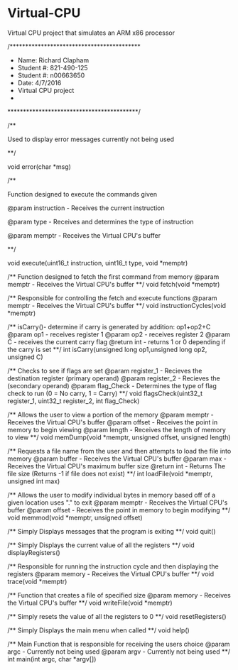 # Virtual-CPU
Virtual CPU project that simulates an ARM x86 processor

/******************************************
* Name: Richard Clapham
* Student #: 821-490-125
* Student #: n00663650
* Date: 4/7/2016
* Virtual CPU project
* 
******************************************/

/**

Used to display error messages currently not being used

**/

void error(char *msg)

/**

Function designed to execute the commands given

@param instruction - Receives the current instruction

@param type - Receives and determines the type of instruction

@param memptr - Receives the Virtual CPU's buffer

**/

void execute(uint16_t instruction, uint16_t type, void *memptr)

/**
Function designed to fetch the first command from memory 
@param memptr - Receives the Virtual CPU's buffer
**/
void fetch(void *memptr)

/**
Responsible for controlling the fetch and execute functions
@param memptr - Receives the Virtual CPU's buffer
**/
void instructionCycles(void *memptr)

/**
isCarry()- determine if carry is generated by addition: op1+op2+C
@param op1 - receives register 1
@param op2 - receives register 2
@param C - receives the current carry flag
@return int - returns 1 or 0 depending if the carry is set
**/
int isCarry(unsigned long op1,unsigned long op2, unsigned C)

/**
Checks to see if flags are set
@param register_1 - Recieves the destination register (primary operand)
@param register_2 - Recieves the (secondary operand)
@param flag_Check - Determines the type of flag check to run (0 = No carry, 1 = Carry)
**/
void flagsCheck(uint32_t register_1, uint32_t register_2, int flag_Check)

/**
Allows the user to view a portion of the memory 
@param memptr - Receives the Virtual CPU's buffer
@param offset - Receives the point in memory to begin viewing
@param length - Receives the length of memory to view
**/
void memDump(void *memptr, unsigned offset, unsigned length)

/**
Requests a file name from the user and then attempts to load the file into memory
@param buffer - Receives the Virtual CPU's buffer
@param max - Receives the Virtual CPU's maximum buffer size
@return int - Returns The file size (Returns -1 if file does not exist)
**/
int loadFile(void *memptr,  unsigned int max) 

/**
Allows the user to modify individual bytes in memory based off of a given location
uses "." to exit
@param memptr - Receives the Virtual CPU's buffer
@param offset - Receives the point in memory to begin modifying
**/
void memmod(void *memptr, unsigned offset)

/**
Simply Displays messages that the program is exiting
**/
void quit()

/**
Simply Displays the current value of all the registers
**/
void displayRegisters()

/**
Responsible for running the instruction cycle and then displaying the registers
@param memory - Receives the Virtual CPU's buffer
**/
void trace(void *memptr)

/**
Function that creates a file of specified size
@param memory - Receives the Virtual CPU's buffer
**/
void writeFile(void *memptr)

/**
Simply resets the value of all the registers to 0
**/
void resetRegisters()

/**
Simply Displays the main menu when called
**/
void help()

/**
Main Function that is responsible for receiving the users choice
@param argc - Currently not being used
@param argv - Currently not being used
**/
int main(int argc, char *argv[])
